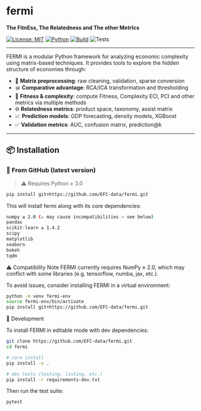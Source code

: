 # fermi

**The FitnEss, The Relatedness and The other MetrIcs**  

[![License: MIT](https://img.shields.io/badge/license-MIT-green.svg)](LICENSE)
[![Python](https://img.shields.io/badge/python-3.8+-blue.svg)](#)
[![Build](https://img.shields.io/badge/build-passing-brightgreen)](#)
![Tests](https://img.shields.io/badge/tests-passing-brightgreen?style=flat-square)

---

FERMI is a modular Python framework for analyzing economic complexity using matrix-based techniques.
It provides tools to explore the hidden structure of economies through:

- 🧹 **Matrix preprocessing**: raw cleaning, validation, sparse conversion
- 📊 **Comparative advantage**: RCA/ICA transformation and thresholding
- 🧠 **Fitness & complexity**: compute Fitness, Complexity ECI, PCI and other metrics via multiple methods
- 🌐 **Relatedness metrics**: product space, taxonomy, assist matrix
- 📈 **Prediction models**: GDP forecasting, density models, XGBoost
- ✅ **Validation metrics**: AUC, confusion matrix, prediction@k

---

## 📦 Installation

### 🔄 From GitHub (latest version)

> ⚠️ Requires Python ≥ 3.0

```bash
pip install git+https://github.com/EFC-data/fermi.git
```
This will install fermi along with its core dependencies:
```bash
numpy ≥ 2.0 (⚠️ may cause incompatibilities — see below)
pandas
scikit-learn ≥ 1.4.2
scipy
matplotlib
seaborn
bokeh
tqdm
```
⚠️ Compatibility Note
FERMI currently requires NumPy ≥ 2.0, which may conflict with some libraries (e.g. tensorflow, numba, jax, etc.).

To avoid issues, consider installing FERMI in a virtual environment:

```bash
python -m venv fermi-env
source fermi-env/bin/activate
pip install git+https://github.com/EFC-data/fermi.git
```

🧪 Development

To install FERMI in editable mode with dev dependencies:

```bash
git clone https://github.com/EFC-data/fermi.git
cd fermi

# core install
pip install -e .

# dev tools (testing, linting, etc.)
pip install -r requirements-dev.txt
```
Then run the test suite:
```bash
pytest
```


